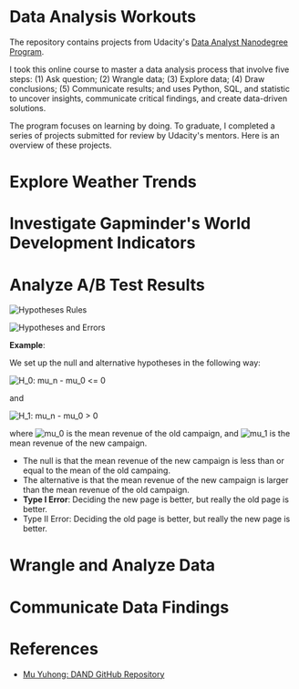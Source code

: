 # Data Analysis Workouts

The repository contains projects from Udacity's [Data Analyst Nanodegree Program](https://www.udacity.com/course/data-analyst-nanodegree--nd002).

I took this online course to master a data analysis process that involve five steps: (1) Ask question; (2) Wrangle data; (3) Explore data; (4) Draw conclusions; (5) Communicate results; and uses Python, SQL, and statistic to uncover insights, communicate critical findings, and create data-driven solutions.

The program focuses on learning by doing. To graduate, I completed a series of projects submitted for review by Udacity's mentors. Here is an overview of these projects.

# Explore Weather Trends

# Investigate Gapminder's World Development Indicators

# Analyze A/B Test Results

![Hypotheses Rules](http://www.plantuml.com/plantuml/png/PP6zZkem48LxdkBS3X3tXnO1egI_k_LgI2R4mdYyzfWeRxyJWrYXBQ94n_g-cHCVibBIuPHdI_ndnNl4SOoYFMUsR0bg6acj2sUeeCP8nNFUsE4IRptZ-F4Fyr2yNy1bQ2gC4tUI6ACKDE8zDmeA8rfI-lF2bLp8-n5PIJbFViFC4WJSTHCdoL9Iw20u9oanWnA3FmryTL5exRsknurS8wjjlJ9L-2qtJfvYj03zirx5Ap8dhvm2gRjnRJ5C8mV68CMtyEx2KB5QjTwTsrv9-xqDtlwjNpOpABcGGU6-7h8x1qY7B5V6nOLsyw3cknMszkntYmVzwbp_SDh6a1WbEtLIfLCo_VMd4xzsC2rC-ssT7JYqThrV)

![Hypotheses and Errors](http://www.plantuml.com/plantuml/png/VP31IWD138Rl-nGvQX2rLwdIWqgzUB7U2f9jOsTWp0oJhCk-lMlMoYheBVcJoVSnApMgrhVQ83onmNE1zL2o1LRMhMW62sGmzj3dgWpv5RZMiOIe7YFQK1WUfXZnga64n_orDJO8czenbApHuZlF8k437ID0t4ntxlmXekyjtyZ23QKIQ7dXjSUtl8lxA0Ste6HSnI_1oVfbSUfg8-1iAtrW0TfPHoaDdzFBx-cvNxg-fwG_xM0IEPhCF5gslpMaIya9__8Nl_YEd_r4isBPzwr-0000)

**Example**:

We set up the null and alternative hypotheses in the following way:

![H_0: mu_n - mu_0 <= 0](http://www.plantuml.com/plantuml/png/SoWkIImgoKqioU3oY3UmKiWjZSzJq0LH1WesjWe6N0wfUIaWQG00)

and

![H_1: mu_n - mu_0 > 0](http://www.plantuml.com/plantuml/png/SoWkIImgoKqioU3oY3UqKiWjZSzJq0LH1Wfs2WPS3gbvAI1P0000)

where ![mu_0](http://www.plantuml.com/plantuml/png/SoWkIImgoKqioU3ABOqtu798pKi1yG00) is the mean revenue of the old campaign, and ![mu_1](http://www.plantuml.com/plantuml/png/SoWkIImgoKqioU3ABOtFut98pKi1yG00) is the mean revenue of the new campaign.
- The null is that the mean revenue of the new campaign is less than or equal to the mean of the old campaing.
- The alternative is that the mean revenue of the new campaign is larger than the mean revenue of the old campaign.
- **Type I Error**: Deciding the new page is better, but really the old page is better.
- Type II Error: Deciding the old page is better, but really the new page is better.

# Wrangle and Analyze Data

# Communicate Data Findings

# References
- [Mu Yuhong: DAND GitHub Repository](https://github.com/VenessaM/DataAnalysisPython) 
